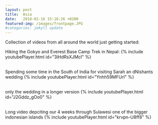 ```yaml
---
layout: post
title:  Asia
date:   2018-02-16 15:16:26 +0200
featured-img: /images/frontpage.JPG
#categories: jekyll update
---
```


Collection of videos from all around the world just getting started:

Hiking the Gokyo and Everest Base Camp Trek in Nepal:
{% include youtubePlayer.html id="3iHdRsXJMcI" %}
<br><br>

Spending some time in the South of India for visiting Sarah an dNishants wedding
{% include youtubePlayer.html id="Ynhh59MFUrI" %}
<br><br>

only the wedding in a longer version
{% include youtubePlayer.html id="J2Gddz_gOo0" %}
<br><br>


Long video depciting our 4 weeks through Sulawesi one of the bigger indonesian islands
{% include youtubePlayer.html id="krvpn-U8ff8" %}
<br><br>